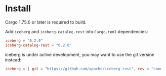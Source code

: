 <!--
  ~ Licensed to the Apache Software Foundation (ASF) under one
  ~ or more contributor license agreements.  See the NOTICE file
  ~ distributed with this work for additional information
  ~ regarding copyright ownership.  The ASF licenses this file
  ~ to you under the Apache License, Version 2.0 (the
  ~ "License"); you may not use this file except in compliance
  ~ with the License.  You may obtain a copy of the License at
  ~
  ~   http://www.apache.org/licenses/LICENSE-2.0
  ~
  ~ Unless required by applicable law or agreed to in writing,
  ~ software distributed under the License is distributed on an
  ~ "AS IS" BASIS, WITHOUT WARRANTIES OR CONDITIONS OF ANY
  ~ KIND, either express or implied.  See the License for the
  ~ specific language governing permissions and limitations
  ~ under the License.
-->

# Install

<div class="warning">
Cargo 1.75.0 or later is required to build.
</div>

Add `iceberg` and `iceberg-catalog-rest` into `Cargo.toml` dependencies:

```toml
iceberg = "0.2.0"
iceberg-catalog-rest = "0.2.0"
```

iceberg is under active development, you may want to use the git version instead:

```toml
iceberg = { git = "https://github.com/apache/iceberg-rust", rev = "commit-hash" }
```
